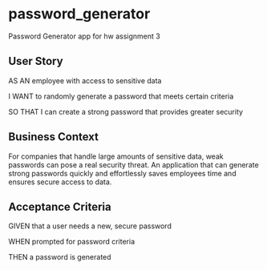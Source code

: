 # password_generator
Password Generator app for hw assignment 3



## User Story

AS AN employee with access to sensitive data

I WANT to randomly generate a password that meets certain criteria

SO THAT I can create a strong password that provides greater security

## Business Context

For companies that handle large amounts of sensitive data, weak passwords can pose a real security threat. An application that can generate strong passwords quickly and effortlessly saves employees time and ensures secure access to data.

## Acceptance Criteria

GIVEN that a user needs a new, secure password

WHEN prompted for password criteria

THEN a password is generated